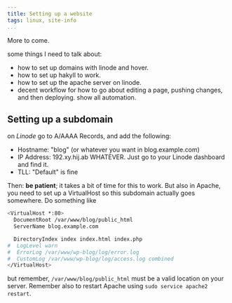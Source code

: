 ```yaml
---
title: Setting up a website
tags: linux, site-info
...
```


More to come.

some things I need to talk about:

- how to set up domains with linode and hover.
- how to set up hakyll to work.
- how to set up the apache server on linode.
- decent workflow for how to go about editing a page, pushing changes, and then deploying. show all automation.


## Setting up a subdomain

on *Linode* go to A/AAAA Records, and add the following:

- Hostname: "blog" (or whatever you want in blog.example.com)
- IP Address: 192.xy.hij.ab WHATEVER. Just go to your Linode dashboard and find it.
- TLL: "Default" is fine

Then: **be patient**; it takes a bit of time for this to work.
But also in Apache, you need to set up a VirtualHost so this subdomain actually goes somewhere.
Do something like

~~~ bash
<VirtualHost *:80>
  DocumentRoot /var/www/blog/public_html
  ServerName blog.example.com

  DirectoryIndex index index.html index.php
#  LogLevel warn
#  ErrorLog /var/www/wp-blog/log/error.log
#  CustomLog /var/www/wp-blog/log/access.log combined
</VirtualHost>
~~~

but remember, `/var/www/blog/public_html` must be a valid location on your server.
Remember also to restart Apache using `sudo service apache2 restart`.
